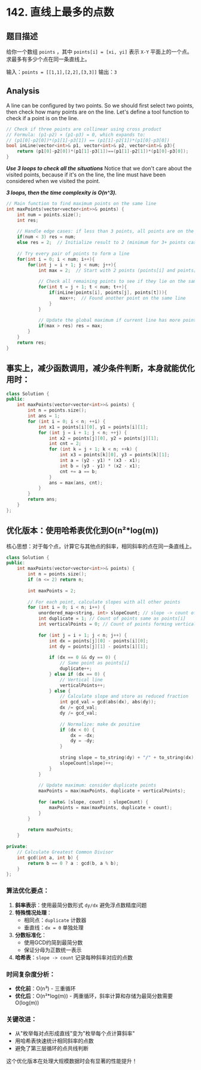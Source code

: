 # 142. 直线上最多的点数
## 题目描述
给你一个数组 `points` ，其中 `points[i] = [xi, yi]` 表示 `X-Y` 平面上的一个点。求最多有多少个点在同一条直线上。

输入：`points = [[1,1],[2,2],[3,3]]`
输出：`3`

## Analysis
A line can be configured by two points.
So we should first select two points, then check how many points are on the line.
Let's define a tool function to check if a point is on the line.
```c++
// Check if three points are collinear using cross product
// Formula: (p1-p2) × (p1-p3) = 0, which expands to:
// (p1[0]-p2[0])*(p1[1]-p3[1]) == (p1[1]-p2[1])*(p1[0]-p3[0])
bool inLine(vector<int>& p1, vector<int>& p2, vector<int>& p3){
    return (p1[0]-p2[0])*(p1[1]-p3[1])==(p1[1]-p2[1])*(p1[0]-p3[0]);
}
```
***Use 3 loops to check all the situations***
Notice that we don't care about the visited points, because if it's on the line, the line must have been considered when we visited the point.

***3 loops, then the time complexity is O(n^3).***
```c++
// Main function to find maximum points on the same line
int maxPoints(vector<vector<int>>& points) {
    int num = points.size();
    int res;
    
    // Handle edge cases: if less than 3 points, all points are on the same line
    if(num < 3) res = num;
    else res = 2;  // Initialize result to 2 (minimum for 3+ points case)
    
    // Try every pair of points to form a line
    for(int i = 0; i < num; i++){
        for(int j = i + 1; j < num; j++){
            int max = 2;  // Start with 2 points (points[i] and points[j])
            
            // Check all remaining points to see if they lie on the same line
            for(int t = j + 1; t < num; t++){
                if(inLine(points[i], points[j], points[t])){
                    max++;  // Found another point on the same line
                }
            }
            
            // Update the global maximum if current line has more points
            if(max > res) res = max;
        }
    }
    return res;
}
```

## 事实上，减少函数调用，减少条件判断，本身就能优化用时：
```c++
class Solution {
public:
    int maxPoints(vector<vector<int>>& points) {
        int n = points.size();
        int ans = 1;
        for (int i = 0; i < n; ++i) {
            int x1 = points[i][0], y1 = points[i][1];
            for (int j = i + 1; j < n; ++j) {
                int x2 = points[j][0], y2 = points[j][1];
                int cnt = 2;
                for (int k = j + 1; k < n; ++k) {
                    int x3 = points[k][0], y3 = points[k][1];
                    int a = (y2 - y1) * (x3 - x1);
                    int b = (y3 - y1) * (x2 - x1);
                    cnt += a == b;
                }
                ans = max(ans, cnt);
            }
        }
        return ans;
    }
};
```

## 优化版本：使用哈希表优化到O(n²*log(m))

核心思想：对于每个点，计算它与其他点的斜率，相同斜率的点在同一条直线上。

```c++
class Solution {
public:
    int maxPoints(vector<vector<int>>& points) {
        int n = points.size();
        if (n <= 2) return n;
        
        int maxPoints = 2;
        
        // For each point, calculate slopes with all other points
        for (int i = 0; i < n; i++) {
            unordered_map<string, int> slopeCount; // slope -> count of points
            int duplicate = 1; // Count of points same as points[i]
            int verticalPoints = 0; // Count of points forming vertical line with points[i]
            
            for (int j = i + 1; j < n; j++) {
                int dx = points[j][0] - points[i][0];
                int dy = points[j][1] - points[i][1];
                
                if (dx == 0 && dy == 0) {
                    // Same point as points[i]
                    duplicate++;
                } else if (dx == 0) {
                    // Vertical line
                    verticalPoints++;
                } else {
                    // Calculate slope and store as reduced fraction
                    int gcd_val = gcd(abs(dx), abs(dy));
                    dx /= gcd_val;
                    dy /= gcd_val;
                    
                    // Normalize: make dx positive
                    if (dx < 0) {
                        dx = -dx;
                        dy = -dy;
                    }
                    
                    string slope = to_string(dy) + "/" + to_string(dx);
                    slopeCount[slope]++;
                }
            }
            
            // Update maximum: consider duplicate points
            maxPoints = max(maxPoints, duplicate + verticalPoints);
            
            for (auto& [slope, count] : slopeCount) {
                maxPoints = max(maxPoints, duplicate + count);
            }
        }
        
        return maxPoints;
    }
    
private:
    // Calculate Greatest Common Divisor
    int gcd(int a, int b) {
        return b == 0 ? a : gcd(b, a % b);
    }
};
```

### 算法优化要点：

1. **斜率表示**：使用最简分数形式 `dy/dx` 避免浮点数精度问题
2. **特殊情况处理**：
   - 相同点：`duplicate` 计数器
   - 垂直线：`dx = 0` 单独处理
3. **分数标准化**：
   - 使用GCD约简到最简分数
   - 保证分母为正数统一表示
4. **哈希表**：`slope -> count` 记录每种斜率对应的点数

### 时间复杂度分析：
- **优化前**：O(n³) - 三重循环
- **优化后**：O(n²*log(m)) - 两重循环，斜率计算和存储为最简分数需要O(log(m))

### 关键改进：
- 从"枚举每对点形成直线"变为"枚举每个点计算斜率"
- 用哈希表快速统计相同斜率的点数
- 避免了第三层循环的点共线判断

这个优化版本在处理大规模数据时会有显著的性能提升！
